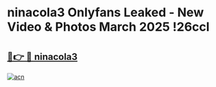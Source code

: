 # ninacola3 Onlyfans Leaked - New Video & Photos March 2025 !26ccl

# <h2><a href="https://pzh9h7.iuczelnia.edu.pl?title=ninacola3&ref=26ccl">🔗👉 🔴 ninacola3</a></h2>

[![acn](https://github.com/user-attachments/assets/0f9c940e-d8b0-45ae-aac7-cd30a18b3e1c)](https://pzh9h7.iuczelnia.edu.pl?title=ninacola3&ref=26ccl)

